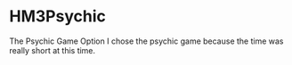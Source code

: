 # HM3Psychic
The Psychic Game Option
I chose the psychic game because the time was really short at this time.
